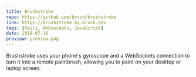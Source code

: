 ```yaml
---
title: Brushstroke
repo: https://github.com/brxck/brushstroke
link: https://brushstroke.by.brxck.dev
tags: [Rails, Websockets, JavaScript]
date: 2018-07-16
preview: preview.png
---
```


Brushstroke uses your phone's gyroscope and a WebSockets connection to turn it into a remote paintbrush, allowing you to paint on your desktop or laptop screen.
